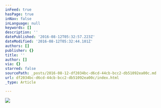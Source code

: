 ```yaml
---
inFeed: true
hasPage: true
inNav: false
inLanguage: null
keywords: []
description: ''
datePublished: '2016-08-12T05:32:57.223Z'
dateModified: '2016-08-12T05:32:44.101Z'
authors: []
publisher: {}
title: ''
author: []
via: {}
starred: false
sourcePath: _posts/2016-08-12-df2034bc-d6cd-44cb-bcc2-db51092ea00c.md
url: df2034bc-d6cd-44cb-bcc2-db51092ea00c/index.html
_type: Article

---
```

![](https://the-grid-user-content.s3-us-west-2.amazonaws.com/2fd1571f-c837-4e98-a1c4-4aeb6c809f81.jpg)